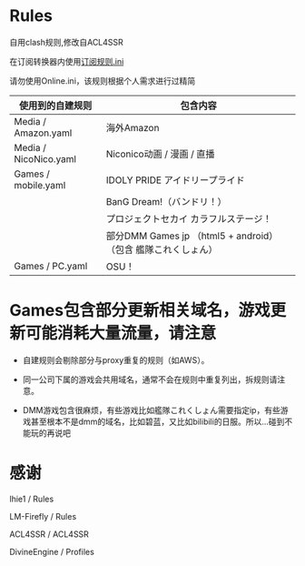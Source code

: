 # Rules
自用clash规则,修改自ACL4SSR

在订阅转换器内使用[订阅规则.ini](https://raw.githubusercontent.com/zy41501/Rules/main/%E8%AE%A2%E9%98%85%E8%A7%84%E5%88%99.ini)

请勿使用Online.ini，该规则根据个人需求进行过精简

| 使用到的自建规则 | 包含内容 |
| --- | --- |
| Media / Amazon.yaml | 海外Amazon |
| Media / NicoNico.yaml | Niconico动画 / 漫画 / 直播 | 
| Games / mobile.yaml | IDOLY PRIDE アイドリープライド |
|   | BanG Dream!（バンドリ！） |
|   | プロジェクトセカイ カラフルステージ！ |
|   | 部分DMM Games jp （html5 + android）（包含 艦隊これくしょん） |
| Games / PC.yaml | OSU！ |

# Games包含部分更新相关域名，游戏更新可能消耗大量流量，请注意

- 自建规则会剔除部分与proxy重复的规则（如AWS）。

- 同一公司下属的游戏会共用域名，通常不会在规则中重复列出，拆规则请注意。

- DMM游戏包含很麻烦，有些游戏比如艦隊これくしょん需要指定ip，有些游戏甚至根本不是dmm的域名，比如碧蓝，又比如bilibili的日服。所以...碰到不能玩的再说吧

# 感谢

lhie1 / Rules

LM-Firefly / Rules

ACL4SSR / ACL4SSR

DivineEngine / Profiles
